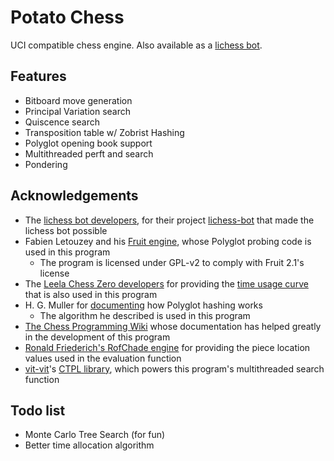 # Potato Chess

UCI compatible chess engine. Also available as a [lichess bot](https://lichess.org/@/potato-chess-bot/).

## Features
 * Bitboard move generation
 * Principal Variation search
 * Quiscence search
 * Transposition table w/ Zobrist Hashing
 * Polyglot opening book support
 * Multithreaded perft and search
 * Pondering

## Acknowledgements
 * The [lichess bot developers](https://github.com/lichess-bot-devs), for their project [lichess-bot](https://github.com/lichess-bot-devs/lichess-bot) that made the lichess bot possible
 * Fabien Letouzey and his [Fruit engine](https://arctrix.com/nas/chess/fruit/), whose Polyglot probing code is used in this program
   * The program is licensed under GPL-v2 to comply with Fruit 2.1's license
 * The [Leela Chess Zero developers](https://github.com/LeelaChessZero/) for providing the [time usage curve](https://lczero.org/blog/2018/09/time-management/) that is also used in this program
 * H. G. Muller for [documenting](http://hgm.nubati.net/book_format.html) how Polyglot hashing works
   * The algorithm he described is used in this program
 * [The Chess Programming Wiki](https://chessprogramming.org/) whose documentation has helped greatly in the development of this program
 * [Ronald Friederich's RofChade engine](https://www.chessprogramming.org/RofChade) for providing the piece location values used in the evaluation function
 * [vit-vit](https://github.com/vit-vit)'s [CTPL library](https://github.com/vit-vit/CTPL), which powers this program's multithreaded search function

## Todo list
 * Monte Carlo Tree Search (for fun)
 * Better time allocation algorithm
